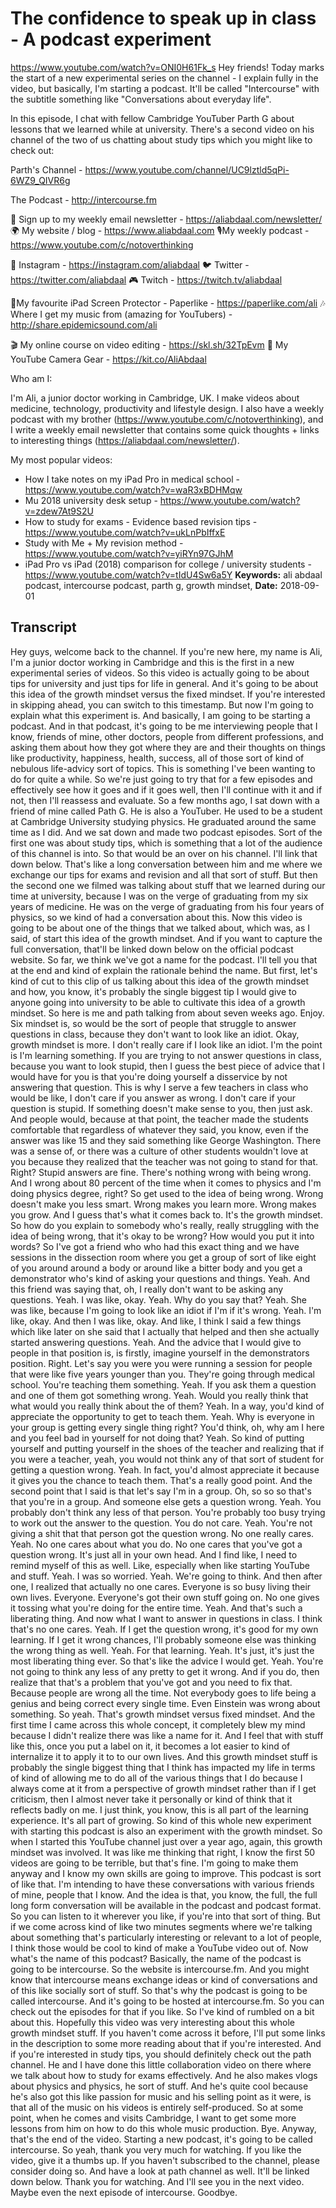 # The confidence to speak up in class - A podcast experiment
https://www.youtube.com/watch?v=ONI0H61Fk_s
Hey friends! Today marks the start of a new experimental series on the channel - I explain fully in the video, but basically, I'm starting a podcast. It'll be called "Intercourse" with the subtitle something like "Conversations about everyday life". 

In this episode, I chat with fellow Cambridge YouTuber Parth G about lessons that we learned while at university. There's a second video on his channel of the two of us chatting about study tips which you might like to check out: 

Parth's Channel - https://www.youtube.com/channel/UC9lztld5qPi-6WZ9_QIVR6g

The Podcast - http://intercourse.fm

💌 Sign up to my weekly email newsletter - https://aliabdaal.com/newsletter/
🌍 My website / blog - https://www.aliabdaal.com 
🎙My weekly podcast - https://www.youtube.com/c/notoverthinking 

📸 Instagram - https://instagram.com/aliabdaal
🐦 Twitter - https://twitter.com/aliabdaal
🎮 Twitch - https://twitch.tv/aliabdaal

📝My favourite iPad Screen Protector - Paperlike - https://paperlike.com/ali
🎶 Where I get my music from (amazing for YouTubers) - http://share.epidemicsound.com/ali

🎬 My online course on video editing - https://skl.sh/32TpEvm
🎥 My YouTube Camera Gear - https://kit.co/AliAbdaal


Who am I:

I'm Ali, a junior doctor working in Cambridge, UK. I make videos about medicine, technology, productivity and lifestyle design. I also have a weekly podcast with my brother (https://www.youtube.com/c/notoverthinking), and I write a weekly email newsletter that contains some quick thoughts + links to interesting things (https://aliabdaal.com/newsletter/).

My most popular videos:

- How I take notes on my iPad Pro in medical school - https://www.youtube.com/watch?v=waR3xBDHMqw
- Mu 2018 university desk setup - https://www.youtube.com/watch?v=zdew7At9S2U
- How to study for exams - Evidence based revision tips - https://www.youtube.com/watch?v=ukLnPbIffxE
- Study with Me + My revision method - https://www.youtube.com/watch?v=yiRYn97GJhM
- iPad Pro vs iPad (2018) comparison for college / university students - https://www.youtube.com/watch?v=tIdU4Sw6a5Y
**Keywords:** ali abdaal podcast, intercourse podcast, parth g, growth mindset, 
**Date:** 2018-09-01

## Transcript
 Hey guys, welcome back to the channel. If you're new here, my name is Ali, I'm a junior doctor working in Cambridge and this is the first in a new experimental series of videos. So this video is actually going to be about tips for university and just tips for life in general. And it's going to be about this idea of the growth mindset versus the fixed mindset. If you're interested in skipping ahead, you can switch to this timestamp. But now I'm going to explain what this experiment is. And basically, I am going to be starting a podcast. And in that podcast, it's going to be me interviewing people that I know, friends of mine, other doctors, people from different professions, and asking them about how they got where they are and their thoughts on things like productivity, happiness, health, success, all of those sort of kind of nebulous life-advicy sort of topics. This is something I've been wanting to do for quite a while. So we're just going to try that for a few episodes and effectively see how it goes and if it goes well, then I'll continue with it and if not, then I'll reassess and evaluate. So a few months ago, I sat down with a friend of mine called Path G. He is also a YouTuber. He used to be a student at Cambridge University studying physics. He graduated around the same time as I did. And we sat down and made two podcast episodes. Sort of the first one was about study tips, which is something that a lot of the audience of this channel is into. So that would be an over on his channel. I'll link that down below. That's like a long conversation between him and me where we exchange our tips for exams and revision and all that sort of stuff. But then the second one we filmed was talking about stuff that we learned during our time at university, because I was on the verge of graduating from my six years of medicine. He was on the verge of graduating from his four years of physics, so we kind of had a conversation about this. Now this video is going to be about one of the things that we talked about, which was, as I said, of start this idea of the growth mindset. And if you want to capture the full conversation, that'll be linked down below on the official podcast website. So far, we think we've got a name for the podcast. I'll tell you that at the end and kind of explain the rationale behind the name. But first, let's kind of cut to this clip of us talking about this idea of the growth mindset and how, you know, it's probably the single biggest tip I would give to anyone going into university to be able to cultivate this idea of a growth mindset. So here is me and path talking from about seven weeks ago. Enjoy. Six mindset is, so would be the sort of people that struggle to answer questions in class, because they don't want to look like an idiot. Okay, growth mindset is more. I don't really care if I look like an idiot. I'm the point is I'm learning something. If you are trying to not answer questions in class, because you want to look stupid, then I guess the best piece of advice that I would have for you is that you're doing yourself a disservice by not answering that question. This is why I serve a few teachers in class who would be like, I don't care if you answer as wrong. I don't care if your question is stupid. If something doesn't make sense to you, then just ask. And people would, because at that point, the teacher made the students comfortable that regardless of whatever they said, you know, even if the answer was like 15 and they said something like George Washington. There was a sense of, or there was a culture of other students wouldn't love at you because they realized that the teacher was not going to stand for that. Right? Stupid answers are fine. There's nothing wrong with being wrong. And I wrong about 80 percent of the time when it comes to physics and I'm doing physics degree, right? So get used to the idea of being wrong. Wrong doesn't make you less smart. Wrong makes you learn more. Wrong makes you grow. And I guess that's what it comes back to. It's the growth mindset. So how do you explain to somebody who's really, really struggling with the idea of being wrong, that it's okay to be wrong? How would you put it into words? So I've got a friend who who had this exact thing and we have sessions in the dissection room where you get a group of sort of like eight of you around around a body or around like a bitter body and you get a demonstrator who's kind of asking your questions and things. Yeah. And this friend was saying that, oh, I really don't want to be asking any questions. Yeah. I was like, okay. Yeah. Why do you say that? Yeah. She was like, because I'm going to look like an idiot if I'm if it's wrong. Yeah. I'm like, okay. And then I was like, okay. And like, I think I said a few things which like later on she said that I actually that helped and then she actually started answering questions. Yeah. And the advice that I would give to people in that position is, is firstly, imagine yourself in the demonstrators position. Right. Let's say you were you were running a session for people that were like five years younger than you. They're going through medical school. You're teaching them something. Yeah. If you ask them a question and one of them got something wrong. Yeah. Would you really think that what would you really think about the of them? Yeah. In a way, you'd kind of appreciate the opportunity to get to teach them. Yeah. Why is everyone in your group is getting every single thing right? You'd think, oh, why am I here and you feel bad in yourself for not doing that? Yeah. So kind of putting yourself and putting yourself in the shoes of the teacher and realizing that if you were a teacher, yeah, you would not think any of that sort of student for getting a question wrong. Yeah. In fact, you'd almost appreciate it because it gives you the chance to teach them. That's a really good point. And the second point that I said is that let's say I'm in a group. Oh, so so so that's that you're in a group. And someone else gets a question wrong. Yeah. You probably don't think any less of that person. You're probably too busy trying to work out the answer to the question. You do not care. Yeah. You're not giving a shit that that person got the question wrong. No one really cares. Yeah. No one cares about what you do. No one cares that you've got a question wrong. It's just all in your own head. And I find like, I need to remind myself of this as well. Like, especially when like starting YouTube and stuff. Yeah. I was so worried. Yeah. We're going to think. And then after one, I realized that actually no one cares. Everyone is so busy living their own lives. Everyone. Everyone's got their own stuff going on. No one gives it tossing what you're doing for the entire time. Yeah. And that's such a liberating thing. And now what I want to answer in questions in class. I think that's no one cares. Yeah. If I get the question wrong, it's good for my own learning. If I get it wrong chances, I'll probably someone else was thinking the wrong thing as well. Yeah. For that learning. Yeah. It's just, it's just the most liberating thing ever. So that's like the advice I would get. Yeah. You're not going to think any less of any pretty to get it wrong. And if you do, then realize that that's a problem that you've got and you need to fix that. Because people are wrong all the time. Not everybody goes to life being a genius and being correct every single time. Even Einstein was wrong about something. So yeah. That's growth mindset versus fixed mindset. And the first time I came across this whole concept, it completely blew my mind because I didn't realize there was like a name for it. And I feel that with stuff like this, once you put a label on it, it becomes a lot easier to kind of internalize it to apply it to to our own lives. And this growth mindset stuff is probably the single biggest thing that I think has impacted my life in terms of kind of allowing me to do all of the various things that I do because I always come at it from a perspective of growth mindset rather than if I get criticism, then I almost never take it personally or kind of think that it reflects badly on me. I just think, you know, this is all part of the learning experience. It's all part of growing. So kind of this whole new experiment with starting this podcast is also an experiment with the growth mindset. So when I started this YouTube channel just over a year ago, again, this growth mindset was involved. It was like me thinking that right, I know the first 50 videos are going to be terrible, but that's fine. I'm going to make them anyway and I know my own skills are going to improve. This podcast is sort of like that. I'm intending to have these conversations with various friends of mine, people that I know. And the idea is that, you know, the full, the full long form conversation will be available in the podcast and podcast format. So you can listen to it wherever you like, if you're into that sort of thing. But if we come across kind of like two minutes segments where we're talking about something that's particularly interesting or relevant to a lot of people, I think those would be cool to kind of make a YouTube video out of. Now what's the name of this podcast? Basically, the name of the podcast is going to be intercourse. So the website is intercourse.fm. And you might know that intercourse means exchange ideas or kind of conversations and of this like socially sort of stuff. So that's why the podcast is going to be called intercourse. And it's going to be hosted at intercourse.fm. So you can check out the episodes for that if you like. So I've kind of rumbled on a bit about this. Hopefully this video was very interesting about this whole growth mindset stuff. If you haven't come across it before, I'll put some links in the description to some more reading about that if you're interested. And if you're interested in study tips, you should definitely check out the path channel. He and I have done this little collaboration video on there where we talk about how to study for exams effectively. And he also makes vlogs about physics and physics, he sort of stuff. And he's quite cool because he's also got this like passion for music and his selling point as it were, is that all of the music on his videos is entirely self-produced. So at some point, when he comes and visits Cambridge, I want to get some more lessons from him on how to do this whole music production. Bye. Anyway, that's the end of the video. Starting a new podcast, it's going to be called intercourse. So yeah, thank you very much for watching. If you like the video, give it a thumbs up. If you haven't subscribed to the channel, please consider doing so. And have a look at path channel as well. It'll be linked down below. Thank you for watching. And I'll see you in the next video. Maybe even the next episode of intercourse. Goodbye.
